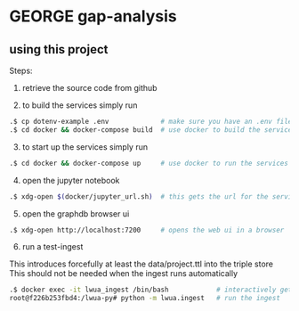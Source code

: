 # GEORGE gap-analysis

## using this project

Steps:

1. retrieve the source code from github

2. to build the services simply run 

```bash
.$ cp dotenv-example .env             # make sure you have an .env file
.$ cd docker && docker-compose build  # use docker to build the services 
```

3. to start up the services simply run 

```bash
.$ cd docker && docker-compose up     # use docker to run the services 
```

4. open the jupyter notebook

```bash
.$ xdg-open $(docker/jupyter_url.sh)  # this gets the url for the service and opens a browser to it
```

5. open the graphdb browser ui

```bash
.$ xdg-open http://localhost:7200     # opens the web ui in a browser
```

6. run a test-ingest
   
This introduces forcefully at least the data/project.ttl into the triple store
This should not be needed when the ingest runs automatically

```bash
.$ docker exec -it lwua_ingest /bin/bash            # interactively gets you into the ingest env
root@f226b253fbd4:/lwua-py# python -m lwua.ingest   # run the ingest 
```
